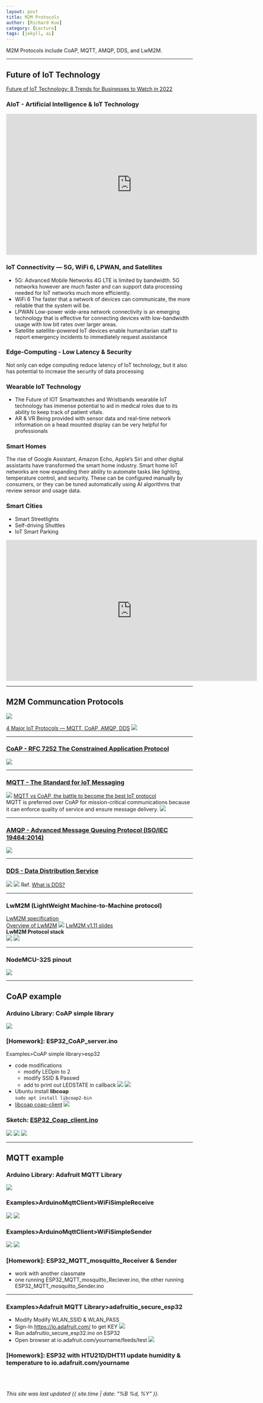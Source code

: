 ```yaml
---
layout: post
title: M2M Protocols
author: [Richard Kuo]
category: [Lecture]
tags: [jekyll, ai]
---
```


M2M Protocols include CoAP, MQTT, AMQP, DDS, and LwM2M.

---
## Future of IoT Technology
[Future of IoT Technology: 8 Trends for Businesses to Watch in 2022](https://www.iotforall.com/future-of-iot-technology-8-trends-for-businesses-to-watch-in-2022)
### AIoT - Artificial Intelligence & IoT Technology
<iframe width="677" height="381" src="https://www.youtube.com/embed/UY6xbrcViVw" title="YouTube video player" frameborder="0" allow="accelerometer; autoplay; clipboard-write; encrypted-media; gyroscope; picture-in-picture" allowfullscreen></iframe>

### IoT Connectivity — 5G, WiFi 6, LPWAN, and Satellites
* 5G: Advanced Mobile Networks
4G LTE is limited by bandwidth. 5G networks however are much faster and can support data processing needed for IoT networks much more efficiently. 
* WiFi 6
The faster that a network of devices can communicate, the more reliable that the system will be.
* LPWAN
Low-power wide-area network connectivity is an emerging technology that is effective for connecting devices with low-bandwidth usage with low bit rates over larger areas.
* Satellite
satellite-powered IoT devices enable humanitarian staff to report emergency incidents to immediately request assistance

### Edge-Computing - Low Latency & Security
Not only can edge computing reduce latency of IoT technology, but it also has potential to increase the security of data processing

### Wearable IoT Technology
* The Future of IOT Smartwatches and Wristbands
wearable IoT technology has immense potential to aid in medical roles due to its ability to keep track of patient vitals.
* AR & VR
Being provided with sensor data and real-time network information on a head mounted display can be very helpful for professionals

### Smart Homes
The rise of Google Assistant, Amazon Echo, Apple’s Siri and other digital assistants have transformed the smart home industry.
Smart home IoT networks are now expanding their ability to automate tasks like lighting, temperature control, and security. These can be configured manually by consumers, or they can be tuned automatically using AI algorithms that review sensor and usage data. 

### Smart Cities
* Smart Streetlights
* Self-driving Shuttles
* IoT Smart Parking
<iframe width="677" height="381" src="https://www.youtube.com/embed/-9s9QkpRzWs" title="YouTube video player" frameborder="0" allow="accelerometer; autoplay; clipboard-write; encrypted-media; gyroscope; picture-in-picture" allowfullscreen></iframe>

---
## M2M Communcation Protocols
![](https://en.idate.org/content/uploads/2017/09/Key_iot_tech.png)

[4 Major IoT Protocols — MQTT, CoAP, AMQP, DDS](https://medium.com/@rinu.gour123/4-major-iot-protocols-mqtt-coap-amqp-dds-46016897c3e9)
![](https://miro.medium.com/max/1400/0*aSC2xYnQyhY-nCgk.jpg)

---
### [CoAP - RFC 7252 The Constrained Application Protocol](https://datatracker.ietf.org/doc/html/rfc7252)<br>
![](https://miro.medium.com/max/1400/0*WOpzdMBn-8DovEHy.jpg)
<br>

---
### [MQTT - The Standard for IoT Messaging](https://mqtt.org/mqtt-specification/)<br>
![](https://miro.medium.com/max/1400/1*7MwXy5N4rx4mAxZ2KZrwJQ.png)
[MQTT vs CoAP, the battle to become the best IoT protocol](https://www.pickdata.net/news/mqtt-vs-coap-best-iot-protocol)<br>
MQTT is preferred over CoAP for mission-critical communications because it can enforce quality of service and ensure message delivery. 
![](https://marvel-b1-cdn.bc0a.com/f00000000017219/documents.trendmicro.com/images/TEx/articles/MQTT-fig-1.jpg)

---
### [AMQP - Advanced Message Queuing Protocol (ISO/IEC 19464:2014)](https://www.amqp.org/)<br>
![](https://miro.medium.com/max/1400/0*7FD4MN_UEJT2tiWn.jpg)

---
### [DDS - Data Distribution Service](https://www.dds-foundation.org/omg-dds-standard/)<br>
![](https://miro.medium.com/max/1400/0*dY0FJCwTzf1LH8Tq.jpg)
![](https://www.dds-foundation.org/wp-content/uploads/2015/07/FIgure-3-a.jpg)
Ref. [What is DDS?](https://www.dds-foundation.org/what-is-dds-3/)

---
### LwM2M (LightWeight Machine-to-Machine protocol)
[LwM2M specification](https://technical.openmobilealliance.org/index.html)<br>
[Overview of LwM2M](https://docs.devicewise.com/Content/GettingStarted/Overview-of-LWM2M.htm)
![](https://docs.devicewise.com/Content/Resources/Images/26804851_462x371.png)
[LwM2M v1.11 slides](https://www.openmobilealliance.org/release/LightweightM2M/Lightweight_Machine_to_Machine-v1_1-OMASpecworks.pdf)<br>
**LwM2M Protocol stack**<br>
![](https://github.com/rkuo2000/MCU-course/blob/main/images/LwM2M_Protocol_stack.png?raw=true)
![](https://www.yottau.com.tw/download/fc4adac6a5f9f66ca6f357f06e5b591c.png)

--- 
### NodeMCU-32S pinout
![](https://github.com/rkuo2000/MCU-course/blob/main/images/NodeMCU-32S_pinout.jpg?raw=true)

---
## CoAP example
### Arduino Library: CoAP simple library
![](https://github.com/rkuo2000/MCU-course/blob/main/images/Arduino_Library_CoAP_simple_library.png?raw=true)

### [Homework]: ESP32_CoAP_server.ino
Examples>CoAP simple library>esp32
* code modifications
  - modify LEDpin to 2
  - modify SSID & Passwd
  - add to print out LEDSTATE in callback
![](https://github.com/rkuo2000/MCU-course/blob/main/images/Examples_CoAP_simple_library_esp32.png?raw=true)
![](https://github.com/rkuo2000/MCU-course/blob/main/images/Examples_CoAP_simple_library_esp32_monitor.png?raw=true)
* Ubuntu install **libcoap**<br>
`sudo apt install libcoap2-bin`<br>
* [libcoap coap-client](https://libcoap.net/doc/reference/4.2.1/man_coap-client.html)
![](https://github.com/rkuo2000/MCU-course/blob/main/images/Examples_Ubuntu_libcoap_coap-client.png?raw=true)

### Sketch: [ESP32_Coap_client.ino](https://github.com/rkuo2000/arduino/blob/master/examples/ESP32/ESP32_CoAP_client/ESP32_CoAP_client.ino)<br>
![](https://github.com/rkuo2000/MCU-course/blob/main/images/Sketch_ESP32_CoAP_client.png?raw=true)
![](https://github.com/rkuo2000/MCU-course/blob/main/images/Sketch_ESP32_CoAP_client_monitor.png?raw=true)
![](https://github.com/rkuo2000/MCU-course/blob/main/images/Sketch_ESP32_CoAP_server_monitor.png?raw=true)

---
## MQTT example
### Arduino Library: Adafruit MQTT Library
![](https://github.com/rkuo2000/MCU-course/blob/main/images/Arduino_Library_MQTT.png?raw=true)

### Examples>ArduinoMqttClient>WiFiSimpleReceive
![](https://github.com/rkuo2000/MCU-course/blob/main/images/Sketch_ESP32_MQTT_mosquitto_Receiver.png?raw=true)
![](https://github.com/rkuo2000/MCU-course/blob/main/images/Sketch_ESP32_MQTT_mosquitto_Receiver_monitor.png?raw=true)

### Examples>ArduinoMqttClient>WiFiSimpleSender
![](https://github.com/rkuo2000/MCU-course/blob/main/images/Sketch_ESP32_MQTT_mosquitto_Sender.png?raw=true)
![](https://github.com/rkuo2000/MCU-course/blob/main/images/Sketch_ESP32_MQTT_mosquitto_Sender_monitor.png?raw=true)

### [Homework]: ESP32_MQTT_mosquitto_Receiver & Sender
* work with another classmate
* one running ESP32_MQTT_mosquitto_Reciever.ino, the other running ESP32_MQTT_mosquitto_Sender.ino

---
### Examples>Adafruit MQTT Library>adafruitio_secure_esp32
* Modify Modify WLAN_SSID & WLAN_PASS
* Sign-In https://io.adafruit.com/ to get KEY
![](https://github.com/rkuo2000/MCU-course/blob/main/images/Examples_Adafruit_MQTT_Library_adafruitio_secure_esp32.png?raw=true)
* Run adafruitio_secure_esp32.ino on ESP32
* Open browser at io.adafruit.com/yourname/feeds/test
![](https://github.com/rkuo2000/MCU-course/blob/main/images/Examples_Adafruit_MQTT_Library_adafruitio_secure_esp32_dashboard.png?raw=true)

### [Homework]: ESP32 with HTU21D/DHT11 update humidity & temperature to io.adafruit.com/yourname

<br>
<br>

*This site was last updated {{ site.time | date: "%B %d, %Y" }}.*

